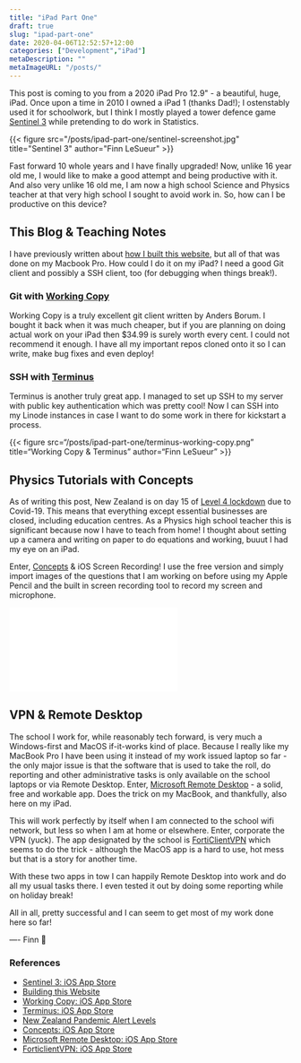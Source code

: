 ```yaml
---
title: "iPad Part One"
draft: true
slug: "ipad-part-one"
date: 2020-04-06T12:52:57+12:00
categories: ["Development","iPad"]
metaDescription: ""
metaImageURL: "/posts/"
---
```


This post is coming to you from a 2020 iPad Pro 12.9" - a beautiful, huge, iPad. Once upon a time in 2010 I owned a iPad 1 (thanks Dad!); I ostenstably used it for schoolwork, but I think I mostly played a tower defence game [Sentinel 3](1) while pretending to do work in Statistics.

{{< figure src="/posts/ipad-part-one/sentinel-screenshot.jpg" title="Sentinel 3" author="Finn LeSueur" >}}

Fast forward 10 whole years and I have finally upgraded! Now, unlike 16 year old me, I would like to make a good attempt and being productive with it. And also very unlike 16 old me, I am now a high school Science and Physics teacher at that very high school I sought to avoid work in. So, how can I be productive on this device?

## This Blog & Teaching Notes

I have previously written about [how I built this website](2), but all of that was done on my Macbook Pro. How could I do it on my iPad? I need a good Git client and possibly a SSH client, too (for debugging when things break!).

### Git with [Working Copy](3)

Working Copy is a truly excellent git client written by Anders Borum. I bought it back when it was much cheaper, but if you are planning on doing actual work on your iPad then $34.99 is surely worth every cent. I could not recommend it enough. I have all my important repos cloned onto it so I can write, make bug fixes and even deploy!

### SSH with [Terminus](4)

Terminus is another truly great app. I managed to set up SSH to my server with public key authentication which was pretty cool! Now I can SSH into my Linode instances in case I want to do some work in there for kickstart a process. 

{{< figure src=“/posts/ipad-part-one/terminus-working-copy.png” title=“Working Copy & Terminus” author=“Finn LeSueur” >}}

## Physics Tutorials with Concepts

As of writing this post, New Zealand is on day 15 of [Level 4 lockdown](5) due to Covid-19. This means that everything except essential businesses are closed, including education centres. As a Physics high school teacher this is significant because now I have to teach from home! I thought about setting up a camera and writing on paper to do equations and working, buuut I had my eye on an iPad.

Enter, [Concepts](6) & iOS Screen Recording! I use the free version and simply import images of the questions that I am working on before using my Apple Pencil and the built in screen recording tool to record my screen and microphone. 

<iframe loading="lazy" width=“560” height=“315” src=“https://www.youtube.com/embed/WejOMmeZhyM” frameborder=“0” allow=“accelerometer; autoplay; encrypted-media; gyroscope; picture-in-picture” allowfullscreen></iframe>

## VPN & Remote Desktop

The school I work for, while reasonably tech forward, is very much a Windows-first and MacOS if-it-works kind of place. Because I really like my MacBook Pro I have been using it instead of my work issued laptop so far - the only major issue is that the software that is used to take the roll, do reporting and other administrative tasks is only available on the school laptops or via Remote Desktop. Enter, [Microsoft Remote Desktop](7) - a solid, free and workable app. Does the trick on my MacBook, and thankfully, also here on my iPad.

This will work perfectly by itself when I am connected to the school wifi network, but less so when I am at home or elsewhere. Enter, corporate the VPN (yuck). The app designated by the school is [FortiClientVPN](8) which seems to do the trick - although the MacOS app is a hard to use, hot mess but that is a story for another time.

With these two apps in tow I can happily Remote Desktop into work and do all my usual tasks there. I even tested it out by doing some reporting while on holiday break!

All in all, pretty successful and I can seem to get most of my work done here so far!

—- Finn 👋

### References
- [Sentinel 3: iOS App Store](1)
- [Building this Website](2)
- [Working Copy: iOS App Store](3)
- [Terminus: iOS App Store](4)
- [New Zealand Pandemic Alert Levels](5)
- [Concepts: iOS App Store](6)
- [Microsoft Remote Desktop: iOS App Store](7)
- [ForticlientVPN: iOS App Store](8)

[1]: https://apps.apple.com/nz/app/sentinel-3-homeworld/id396103539 "Sentinel 3 on the iOS App Store"
[2]: https://finn.lesueur.nz/posts/building-this-website/ "Building This Website"
[3]: https://apps.apple.com/nz/app/working-copy-git-client/id896694807 "Working Copy on the iOS App Store"
[4]: https://apps.apple.com/nz/app/termius-ssh-client/id549039908 "Terminus on the iOS App Store"
[5]: https://covid19.govt.nz/alert-system/covid-19-alert-system/ "New Zealand Pandemic Alert Levels"
[6]: https://apps.apple.com/nz/app/concepts/id560586497 "Concepts on the iOS App Store"
[7]: https://apps.apple.com/nz/app/microsoft-remote-desktop/id714464092 "Microsoft Remote Desktop on the iOS App Store"
[8]: https://apps.apple.com/nz/app/forticlient-vpn/id1475674905 "FortiClientVPN on the iOS App Store"